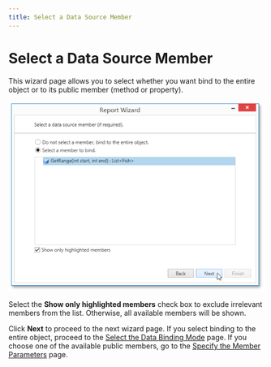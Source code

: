 ```yaml
---
title: Select a Data Source Member
---
```

# Select a Data Source Member
This wizard page allows you to select whether you want bind to the entire object or to its public member (method or property).

![WpfReportWizard_Object_SelectDataSourceMember](../../../../../../images/Img122878.png)

Select the **Show only highlighted members** check box to exclude irrelevant members from the list. Otherwise, all available members will be shown.

Click **Next** to proceed to the next wizard page. If you select binding to the entire object, proceed to the [Select the Data Binding Mode](../../../../../../../interface-elements-for-desktop/articles/report-designer/report-designer-for-wpf/report-wizard/data-bound-report/connect-to-an-object-data-source/select-the-data-binding-mode.md) page. If you choose one of the available public members, go to the [Specify the Member Parameters](../../../../../../../interface-elements-for-desktop/articles/report-designer/report-designer-for-wpf/report-wizard/data-bound-report/connect-to-an-object-data-source/specify-the-member-parameters.md) page.